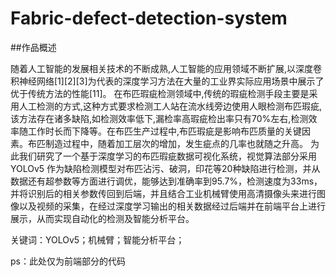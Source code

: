 # Fabric-defect-detection-system
##作品概述

随着人工智能的发展相关技术的不断成熟,人工智能的应用领域不断扩展,以深度卷积神经网络[1][2][3]为代表的深度学习方法在大量的工业界实际应用场景中展示了优于传统方法的性能[11]。
在布匹瑕疵检测领域中,传统的瑕疵检测手段主要是采用人工检测的方式,这种方式要求检测工人站在流水线旁边使用人眼检测布匹瑕疵,该方法存在诸多缺陷,如检测效率低下,漏检率高瑕疵检出率只有70%左右,检测效率随工作时长而下降等。在布匹生产过程中,布匹瑕疵是影响布匹质量的关键因素。布匹制造过程中，随着加工层次的增加，发生疵点的几率也就随之升高。
为此我们研究了一个基于深度学习的布匹瑕疵数据可视化系统，视觉算法部分采用YOLOv5 作为缺陷检测模型对布匹沾污、破洞，印花等20种缺陷进行检测，并从数据还有超参数等方面进行调优，能够达到准确率到95.7%，检测速度为33ms，并将识别后的相关参数传回到后端，并且结合工业机械臂使用高清摄像头来进行图像以及视频的采集，在经过深度学习输出的相关数据经过后端并在前端平台上进行展示，从而实现自动化的检测及智能分析平台。

关键词：YOLOv5；机械臂；智能分析平台；

ps：此处仅为前端部分的代码

